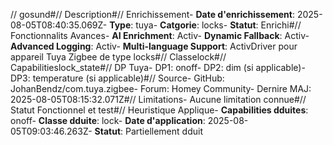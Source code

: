 // gosund#// Description#// Enrichissement- **Date d'enrichissement**: 2025-08-05T08:40:35.069Z- **Type**: tuya- **Catgorie**: locks- **Statut**:  Enrichi#// Fonctionnalits Avances- **AI Enrichment**: Activ- **Dynamic Fallback**: Activ- **Advanced Logging**: Activ- **Multi-language Support**: ActivDriver pour appareil Tuya Zigbee de type locks#// Classelock#// Capabilitieslock_state#// DP Tuya- DP1: onoff- DP2: dim (si applicable)- DP3: temperature (si applicable)#// Source- GitHub: JohanBendz/com.tuya.zigbee- Forum: Homey Community- Dernire MAJ: 2025-08-05T08:15:32.071Z#// Limitations- Aucune limitation connue#// Statut Fonctionnel et test#// Heuristique Applique- **Capabilities dduites**: onoff- **Classe dduite**: lock- **Date d'application**: 2025-08-05T09:03:46.263Z- **Statut**:  Partiellement dduit